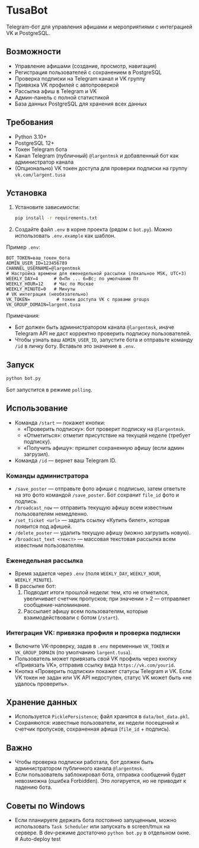 # TusaBot

Telegram-бот для управления афишами и мероприятиями с интеграцией VK и PostgreSQL.

## Возможности

- Управление афишами (создание, просмотр, навигация)
- Регистрация пользователей с сохранением в PostgreSQL
- Проверка подписки на Telegram канал и VK группу
- Привязка VK профилей с автопроверкой
- Рассылка афиш в Telegram и VK
- Админ-панель с полной статистикой
- База данных PostgreSQL для хранения всех данных

## Требования
- Python 3.10+
- PostgreSQL 12+
- Токен Telegram бота
- Канал Telegram (публичный) `@largentmsk` и добавленный бот как администратор канала
- (Опционально) VK токен доступа для проверки подписки на группу `vk.com/largent.tusa`

## Установка
1. Установите зависимости:
   ```bash
   pip install -r requirements.txt
   ```
2. Создайте файл `.env` в корне проекта (рядом с `bot.py`). Можно использовать `.env.example` как шаблон.

Пример `.env`:
```env
BOT_TOKEN=ваш_токен_бота
ADMIN_USER_ID=123456789
CHANNEL_USERNAME=@largentmsk
# Настройка времени для еженедельной рассылки (локальное MSK, UTC+3)
WEEKLY_DAY=4      # 0=Пн ... 6=Вс; по умолчанию Пт
WEEKLY_HOUR=12    # Час по Москве
WEEKLY_MINUTE=0   # Минуты
# VK интеграция (необязательно)
VK_TOKEN=          # токен доступа VK с правами groups
VK_GROUP_DOMAIN=largent.tusa
```

Примечания:
- Бот должен быть администратором канала `@largentmsk`, иначе Telegram API не даст корректно проверить подписку пользователей.
- Чтобы узнать ваш `ADMIN_USER_ID`, запустите бота и отправьте команду `/id` в личку боту. Вставьте это значение в `.env`.

## Запуск
```bash
python bot.py
```
Бот запустится в режиме `polling`.

## Использование
- Команда `/start` — покажет кнопки:
  - «Проверить подписку»: бот проверит подписку на `@largentmsk`.
  - «Отметиться»: отметит присутствие на текущей неделе (требует подписку).
  - «Получить афишу»: пришлет сохраненную афишу (если админ загрузил).
- Команда `/id` — вернет ваш Telegram ID.

### Команды администратора
- `/save_poster` — отправьте фото афиши с подписью, затем ответьте на это фото командой `/save_poster`. Бот сохранит `file_id` фото и подпись.
- `/broadcast_now` — отправить текущую афишу всем известным пользователям немедленно.
- `/set_ticket <url>` — задать ссылку «Купить билет», которая появится под афишей.
- `/delete_poster` — удалить текущую афишу (можно загрузить новую).
- `/broadcast_text <текст>` — массовая текстовая рассылка всем известным пользователям.

### Еженедельная рассылка
- Время задается через `.env` (поля `WEEKLY_DAY`, `WEEKLY_HOUR`, `WEEKLY_MINUTE`).
- В рассылке бот:
  1) Подводит итоги прошлой недели: тем, кто не отметился, увеличивает счетчик пропусков; при значении > 2 — отправляет сообщение-напоминание.
  2) Рассылает афишу всем пользователям, которые взаимодействовали с ботом (`/start`).

### Интеграция VK: привязка профиля и проверка подписки
- Включите VK-проверку, задав в `.env` переменные `VK_TOKEN` и `VK_GROUP_DOMAIN` (по умолчанию `largent.tusa`).
- Пользователь может привязать свой VK профиль через кнопку «Привязать VK», отправив ссылку вида `https://vk.com/yourid`.
- Кнопка «Проверить подписки» покажет статусы Telegram и VK. Если VK токен не задан или VK API недоступен, статус VK может быть «не удалось проверить».

## Хранение данных
- Используется `PicklePersistence`; файл хранится в `data/bot_data.pkl`.
- Сохраняются: известные пользователи, их недели посещений и счетчик пропусков, сохраненная афиша (`file_id` + подпись).

## Важно
- Чтобы проверка подписки работала, бот должен быть администратором публичного канала `@largentmsk`.
- Если пользователь заблокировал бота, отправка сообщений будет невозможна (ошибка Forbidden). Это логируется, но не приводит к падению бота.

## Советы по Windows
- Если планируете держать бота постоянно запущенным, можно использовать `Task Scheduler` или запускать в screen/tmux на сервере. В dev-режиме достаточно `python bot.py` в отдельном окне.
#   A u t o - d e p l o y   t e s t  
 